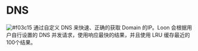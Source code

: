 # DNS

![#f03c15](https://placehold.it/15/f03c15/000000?text=+) 通过自定义 DNS 来快速、正确的获取 Domain 的IP。Loon 会根据用户自行设置的 DNS 并发请求，使用响应最快的结果，并且使用 LRU 缓存最近的100个结果。